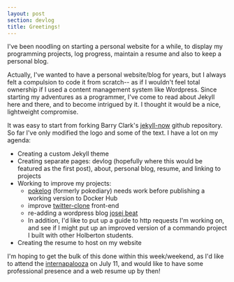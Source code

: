 ```yaml
---
layout: post
section: devlog
title: Greetings!
---
```


I've been noodling on starting a personal website for a while, to display my programming projects, log progress, maintain a resume and also to keep a personal blog.

Actually, I've wanted to have a personal website/blog for years, but I always felt a compulsion to code it from scratch-- as if I wouldn't feel total ownership if I used a content management system like Wordpress. Since starting my adventures as a programmer, I've come to read about Jekyll here and there, and to become intrigued by it. I thought it would be a nice, lightweight compromise. 

It was easy to start from forking Barry Clark's [jekyll-now](https://github.com/barryclark/jekyll-now) github repository. So far I've only modified the logo and some of the text. I have a lot on my agenda:

* Creating a custom Jekyll theme
* Creating separate pages: devlog (hopefully where this would be featured as the first post), about, personal blog, resume, and linking to projects
* Working to improve my projects:
  * [pokelog](https://github.com/electrachong/pokelog) (formerly pokediary) needs work before publishing a working version to Docker Hub
  * improve [twitter-clone](http://jellycube.space/twitter-clone/index.php) front-end
  * re-adding a wordpress blog [josei beat](http://jellycube.space/josei-beat/)
  * In addition, I'd like to put up a guide to http requests I'm working on, and see if I might put up an improved version of a commando project I built with other Holberton students.
* Creating the resume to host on my website

I'm hoping to get the bulk of this done within this week/weekend, as I'd like to attend the [internapalooza](http://internapalooza.com) on July 11, and would like to have some professional presence and a web resume up by then!

